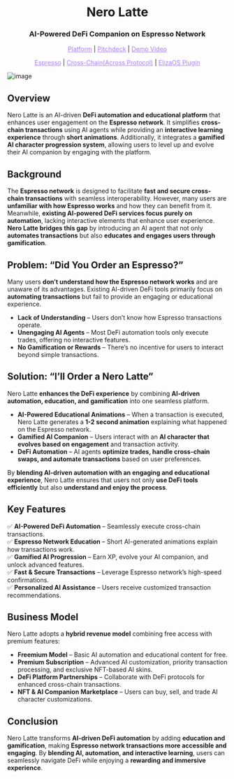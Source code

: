 <h1 align="center">Nero Latte</h1>
<h3 align="center">AI-Powered DeFi Companion on Espresso Network</h3>

<p align="center">
  <a href="" style="color: #a77dff">Platform</a> | <a href="" style="color: #a77dff">Pitchdeck</a> | <a href="" style="color: #a77dff">Demo Video</a>
</p>

<p align="center">
  <a href="" style="color: #a77dff">Espresso</a> | <a href="" style="color: #a77dff">Cross-Chain(Across Protocol)</a> | <a href="https://github.com/chan3785/plugin-across" style="color: #a77dff">ElizaOS Plugin</a>
</p>

![image](https://github.com/user-attachments/assets/3b7f6740-9693-417e-b361-7dd85a28b70a)

## Overview  
Nero Latte is an AI-driven **DeFi automation and educational platform** that enhances user engagement on the **Espresso network**. It simplifies **cross-chain transactions** using AI agents while providing an **interactive learning experience** through **short animations**. Additionally, it integrates a **gamified AI character progression system**, allowing users to level up and evolve their AI companion by engaging with the platform.  

## Background  
The **Espresso network** is designed to facilitate **fast and secure cross-chain transactions** with seamless interoperability. However, many users are **unfamiliar with how Espresso works** and how they can benefit from it. Meanwhile, **existing AI-powered DeFi services focus purely on automation**, lacking interactive elements that enhance user experience. **Nero Latte bridges this gap** by introducing an AI agent that not only **automates transactions** but also **educates and engages users through gamification**.  

## Problem: “Did You Order an Espresso?”  
Many users **don’t understand how the Espresso network works** and are unaware of its advantages. Existing AI-driven DeFi tools primarily focus on **automating transactions** but fail to provide an engaging or educational experience.  

- **Lack of Understanding** – Users don’t know how Espresso transactions operate.  
- **Unengaging AI Agents** – Most DeFi automation tools only execute trades, offering no interactive features.  
- **No Gamification or Rewards** – There’s no incentive for users to interact beyond simple transactions.  

## Solution: “I’ll Order a Nero Latte”  
Nero Latte **enhances the DeFi experience** by combining **AI-driven automation, education, and gamification** into one seamless platform.  

- **AI-Powered Educational Animations** – When a transaction is executed, Nero Latte generates a **1-2 second animation** explaining what happened on the Espresso network.  
- **Gamified AI Companion** – Users interact with an **AI character that evolves based on engagement** and transaction activity.  
- **DeFi Automation** – AI agents **optimize trades, handle cross-chain swaps, and automate transactions** based on user preferences.  

By **blending AI-driven automation with an engaging and educational experience**, Nero Latte ensures that users not only **use DeFi tools efficiently** but also **understand and enjoy the process**.  

## Key Features  
✅ **AI-Powered DeFi Automation** – Seamlessly execute cross-chain transactions.  
✅ **Espresso Network Education** – Short AI-generated animations explain how transactions work.  
✅ **Gamified AI Progression** – Earn XP, evolve your AI companion, and unlock advanced features.  
✅ **Fast & Secure Transactions** – Leverage Espresso network’s high-speed confirmations.  
✅ **Personalized AI Assistance** – Users receive customized transaction recommendations.  

## Business Model  
Nero Latte adopts a **hybrid revenue model** combining free access with premium features:  

- **Freemium Model** – Basic AI automation and educational content for free.  
- **Premium Subscription** – Advanced AI customization, priority transaction processing, and exclusive NFT-based AI skins.  
- **DeFi Platform Partnerships** – Collaborate with DeFi protocols for enhanced cross-chain transactions.  
- **NFT & AI Companion Marketplace** – Users can buy, sell, and trade AI character customizations.  

## Conclusion  
Nero Latte transforms **AI-driven DeFi automation** by adding **education and gamification**, making **Espresso network transactions more accessible and engaging**. By **blending AI, automation, and interactive learning**, users can seamlessly navigate DeFi while enjoying a **rewarding and immersive experience**.
